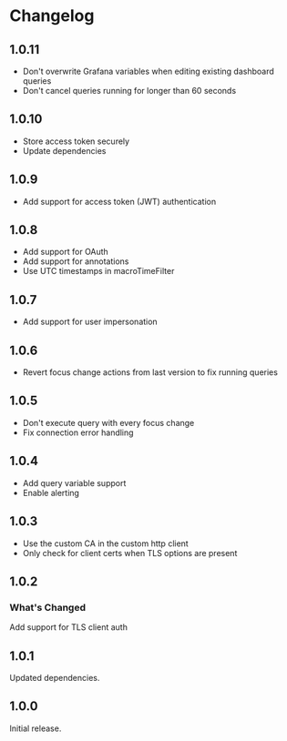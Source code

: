 # Changelog

## 1.0.11

* Don't overwrite Grafana variables when editing existing dashboard queries
* Don't cancel queries running for longer than 60 seconds

## 1.0.10

* Store access token securely
* Update dependencies

## 1.0.9

* Add support for access token (JWT) authentication

## 1.0.8

* Add support for OAuth
* Add support for annotations
* Use UTC timestamps in macroTimeFilter

## 1.0.7

* Add support for user impersonation

## 1.0.6

* Revert focus change actions from last version to fix running queries

## 1.0.5

* Don't execute query with every focus change
* Fix connection error handling

## 1.0.4

* Add query variable support
* Enable alerting

## 1.0.3

* Use the custom CA in the custom http client
* Only check for client certs when TLS options are present

## 1.0.2

### What's Changed

Add support for TLS client auth

## 1.0.1

Updated dependencies.

## 1.0.0

Initial release.
